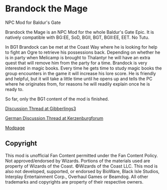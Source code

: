# Brandock the Mage
NPC Mod for Baldur's Gate

Brandock the Mage is an NPC Mod for the whole Baldur's Gate Epic. It is natively compatible with BG:EE, SoD, BGII, BGT, BGII:EE, EET. No Tutu.

In BG1 Brandock can be met at the Coast Way where he is looking for help to fight an Ogre to retrieve his possessions back. Depending on whether he is in party when Melicamp is brought to Thalantyr he will have an extra quest that will remove him from the party for a time.
Brandock is very interested in magic books. Every time he gets time to study magic books the group encounters in the game it will increase his lore score. He is friendly and helpful, but it will take a little time until he opens up and tells the PC where he originates from, for reasons he will readily explain once he is ready to.

So far, only the BG1 content of the mod is finished.

[Discussion Thread at Gibberlings3](https://www.gibberlings3.net/forums/topic/34687-brandock-the-mage-npc-mod-kerzenburgforum/)

[German Discussion Thread at Kerzenburgforum](https://baldurs-gate.de/index.php?threads/brandock-der-magier-npc-mod-f%C3%BCr-baldurs-gate.44913/)

[Modpage](https://www.baldurs-gate.de/index.php?resources/brandock-der-magier.48/)

## Copyright
This mod is unofficial Fan Content permitted under the Fan Content Policy. Not approved/endorsed by Wizards. Portions of the materials used are property of Wizards of the Coast. ©Wizards of the Coast LLC. This mod is also not developed, supported, or endorsed by BioWare, Black Isle Studios, Interplay Entertainment Corp., Overhaul Games or Beamdog. All other trademarks and copyrights are property of their respective owners. 
